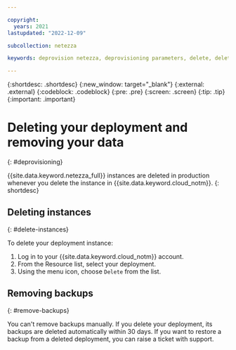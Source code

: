 ```yaml
---

copyright:
  years: 2021
lastupdated: "2022-12-09"

subcollection: netezza

keywords: deprovision netezza, deprovisioning parameters, delete, deleting instances, delete an instance

---
```


{:shortdesc: .shortdesc}
{:new_window: target="_blank"}
{:external: .external}
{:codeblock: .codeblock}
{:pre: .pre}
{:screen: .screen}
{:tip: .tip}
{:important: .important}

# Deleting your deployment and removing your data
{: #deprovisioning}

{{site.data.keyword.netezza_full}} instances are deleted in production whenever you delete the instance in {{site.data.keyword.cloud_notm}}.
{: shortdesc}

## Deleting instances
{: #delete-instances}

To delete your deployment instance:

1. Log in to your {{site.data.keyword.cloud_notm}} account.
1. From the Resource list, select your deployment.
1. Using the menu icon, choose `Delete` from the list.

## Removing backups
{: #remove-backups}

You can't remove backups manually. If you delete your deployment, its backups are deleted automatically within 30 days. If you want to restore a backup from a deleted deployment, you can raise a ticket with support.
